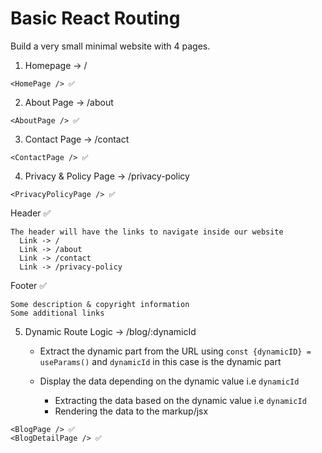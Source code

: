 # Basic React Routing

Build a very small minimal website with 4 pages.
  1. Homepage -> /
   
    <HomePage /> ✅

  2. About Page -> /about
   
    <AboutPage /> ✅ 

  3. Contact Page -> /contact

    <ContactPage /> ✅ 

  4. Privacy & Policy Page -> /privacy-policy
   
    <PrivacyPolicyPage /> ✅ 

  Header ✅

    The header will have the links to navigate inside our website
      Link -> /
      Link -> /about
      Link -> /contact
      Link -> /privacy-policy

  Footer ✅

    Some description & copyright information
    Some additional links

  5. Dynamic Route Logic -> /blog/:dynamicId
     
     - Extract the dynamic part from the URL using `const {dynamicID} = useParams()` and `dynamicId` in this case is the dynamic part
     - Display the data depending on the dynamic value i.e `dynamicId`
  
        - Extracting the data based on the dynamic value i.e `dynamicId`
        - Rendering the data to the markup/jsx
   
    <BlogPage /> ✅
    <BlogDetailPage /> ✅